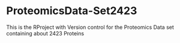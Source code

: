 # ProteomicsData-Set2423
This is the RProject with Version control for the Proteomics Data set containing about 2423 Proteins
